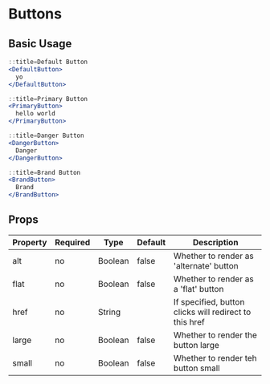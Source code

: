 # Buttons

## Basic Usage

```jsx
::title=Default Button
<DefaultButton>
  yo
</DefaultButton>
```

```jsx
::title=Primary Button
<PrimaryButton>
  hello world
</PrimaryButton>
```

```jsx
::title=Danger Button
<DangerButton>
  Danger
</DangerButton>
```

```jsx
::title=Brand Button
<BrandButton>
  Brand
</BrandButton>
```

## Props

Property | Required | Type | Default | Description
---------|----------|------|---------|------------
alt   | no | Boolean                                        | false     | Whether to render as 'alternate' button
flat  | no | Boolean                                        | false     | Whether to render as a 'flat' button
href  | no | String                                         |           | If specified, button clicks will redirect to this href
large | no | Boolean                                        | false     | Whether to render the button large
small | no | Boolean                                        | false     | Whether to render teh button small